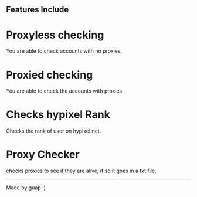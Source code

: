 Features Include
--------------------

# Proxyless checking
You are able to check accounts with no proxies.
# Proxied checking
You are able to check the accounts with proxies.
# Checks hypixel Rank
Checks the rank of user on hypixel.net.
# Proxy Checker 
checks proxies to see if they are alive, if so it goes in a txt file.

--------------------

Made by guap :)
